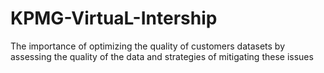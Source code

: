 # KPMG-VirtuaL-Intership
The importance of optimizing the quality of customers datasets by assessing the quality of the data and strategies of mitigating these issues
